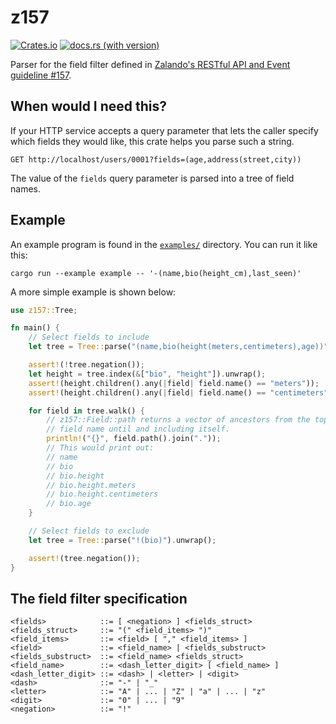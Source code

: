 # z157

[![Crates.io](https://img.shields.io/crates/v/z157.svg)](https://crates.io/crates/z157)
[![docs.rs (with version)](https://img.shields.io/docsrs/z157/latest)](https://docs.rs/z157/latest/z157/)

Parser for the field filter defined
in [Zalando's RESTful API and Event guideline #157](https://opensource.zalando.com/restful-api-guidelines/#157).

## When would I need this?

If your HTTP service accepts a query parameter that lets the caller specify which fields
they would like, this crate helps you parse such a string.

```
GET http://localhost/users/0001?fields=(age,address(street,city))
```

The value of the `fields` query parameter is parsed into a tree of field names.

## Example

An example program is found in the [`examples/`](./examples) directory.
You can run it like this:

```shell
cargo run --example example -- '-(name,bio(height_cm),last_seen)'
```

A more simple example is shown below:

```rust
use z157::Tree;

fn main() {
    // Select fields to include
    let tree = Tree::parse("(name,bio(height(meters,centimeters),age))").unwrap();

    assert!(!tree.negation());
    let height = tree.index(&["bio", "height"]).unwrap();
    assert!(height.children().any(|field| field.name() == "meters"));
    assert!(height.children().any(|field| field.name() == "centimeters"));

    for field in tree.walk() {
        // z157::Field::path returns a vector of ancestors from the top-level
        // field name until and including itself.
        println!("{}", field.path().join("."));
        // This would print out:
        // name
        // bio
        // bio.height
        // bio.height.meters
        // bio.height.centimeters
        // bio.age
    }

    // Select fields to exclude
    let tree = Tree::parse("!(bio)").unwrap();

    assert!(tree.negation());
}
```

## The field filter specification

```
<fields>            ::= [ <negation> ] <fields_struct>
<fields_struct>     ::= "(" <field_items> ")"
<field_items>       ::= <field> [ "," <field_items> ]
<field>             ::= <field_name> | <fields_substruct>
<fields_substruct>  ::= <field_name> <fields_struct>
<field_name>        ::= <dash_letter_digit> [ <field_name> ]
<dash_letter_digit> ::= <dash> | <letter> | <digit>
<dash>              ::= "-" | "_"
<letter>            ::= "A" | ... | "Z" | "a" | ... | "z"
<digit>             ::= "0" | ... | "9"
<negation>          ::= "!"
```
